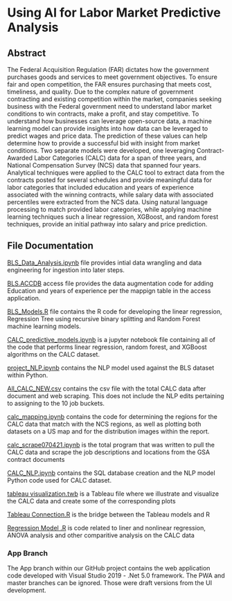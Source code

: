 # Using AI for Labor Market Predictive Analysis

## Abstract
The Federal Acquisition Regulation (FAR) dictates how the government purchases goods and services to meet government objectives. To ensure fair and open competition, the FAR ensures purchasing that meets cost, timeliness, and quality. Due to the complex nature of government contracting and existing competition within the market, companies seeking business with the Federal government need to understand labor market conditions to win contracts, make a profit, and stay competitive. To understand how businesses can leverage open-source data, a machine learning model can provide insights into how data can be leveraged to predict wages and price data. The prediction of these values can help determine how to provide a successful bid with insight from market conditions. Two separate models were developed, one leveraging Contract-Awarded Labor Categories (CALC) data for a span of three years, and National Compensation Survey (NCS) data that spanned four years. Analytical techniques were applied to the CALC tool to extract data from the contracts posted for several schedules and provide meaningful data for labor categories that included education and years of experience associated with the winning contracts, while salary data with associated percentiles were extracted from the NCS data. Using natural language processing to match provided labor categories, while applying machine learning techniques such a linear regression, XGBoost, and random forest techniques, provide an initial pathway into salary and price prediction.  

## File Documentation

[BLS_Data_Analysis.ipynb](https://github.com/zpisecki/Team-All-wyn-In/blob/c7098bf16ac65472b3e0ac461509d741c6fbb3bf/BLS%20Data%20Analysis.ipynb) file provides intial data wrangling and data engineering for ingestion into later steps.

[BLS.ACCDB](https://github.com/zpisecki/Team-All-wyn-In/blob/c7098bf16ac65472b3e0ac461509d741c6fbb3bf/BLS.accdb) access file provides the data augmentation code for adding Education and years of experience per the mappign table in the access application.

[BLS_Models.R](https://github.com/zpisecki/Team-All-wyn-In/blob/c7098bf16ac65472b3e0ac461509d741c6fbb3bf/BLS_MODELS.R) file contains the R code for developing the linear regression, Regression Tree using recursive binary splitting and Random Forest machine learning models.

[CALC_predictive_models.ipynb](https://github.com/zpisecki/Team-All-wyn-In/blob/c7098bf16ac65472b3e0ac461509d741c6fbb3bf/CALC_predictive_models.ipynb) is a jupyter notebook file containing all of the code that performs linear regression, random forest, and XGBoost algorithms on the CALC dataset.

[project_NLP.ipynb](https://github.com/zpisecki/Team-All-wyn-In/blob/c7098bf16ac65472b3e0ac461509d741c6fbb3bf/project_NLP.ipynb) contains the NLP model used against the BLS dataset within Python.

[All_CALC_NEW.csv](https://github.com/zpisecki/Team-All-wyn-In/blob/c7098bf16ac65472b3e0ac461509d741c6fbb3bf/All_CALC_NEW.csv) contains the csv file with the total CALC data after document and web scraping. This does not include the NLP edits pertaining to assigning to the 10 job buckets.

[calc_mapping.ipynb](https://github.com/zpisecki/Team-All-wyn-In/blob/c7098bf16ac65472b3e0ac461509d741c6fbb3bf/calc_mapping.ipynb) contains the code for determining the regions for the CALC data that match with the NCS regions, as well as plotting both datasets on a US map and for the distribution images within the report.

[calc_scrape070421.ipynb](https://github.com/zpisecki/Team-All-wyn-In/blob/c7098bf16ac65472b3e0ac461509d741c6fbb3bf/calc_scrape070421.ipynb) is the total program that was written to pull the CALC data and scrape the job descriptions and locations from the GSA contract documents 

[CALC_NLP.ipynb](https://github.com/zpisecki/Team-All-wyn-In/blob/c7098bf16ac65472b3e0ac461509d741c6fbb3bf/CALC_NLP.ipynb) contains the SQL database creation and the NLP model Python code used for CALC dataset. 

[tableau visualization.twb](https://github.com/zpisecki/Team-All-wyn-In/blob/c7098bf16ac65472b3e0ac461509d741c6fbb3bf/tableau%20visualization.twb) is a Tableau file where we illustrate and visualize the CALC data and create some of the corresponding plots

[Tableau Connection.R](https://github.com/zpisecki/Team-All-wyn-In/blob/c7098bf16ac65472b3e0ac461509d741c6fbb3bf/Tableau%20Connection.R) is the bridge between the Tableau models and R

[Regression Model .R](https://github.com/zpisecki/Team-All-wyn-In/blob/c7098bf16ac65472b3e0ac461509d741c6fbb3bf/Regression%20Model%20.R) is code related to liner and nonlinear regression, ANOVA analysis and other comparitive analysis on the CALC data

### App Branch
The App branch within our GitHub project contains the web application code developed with Visual Studio 2019 - .Net 5.0 framework. The PWA and master branches can be ignored. Those were draft versions from the UI development.
